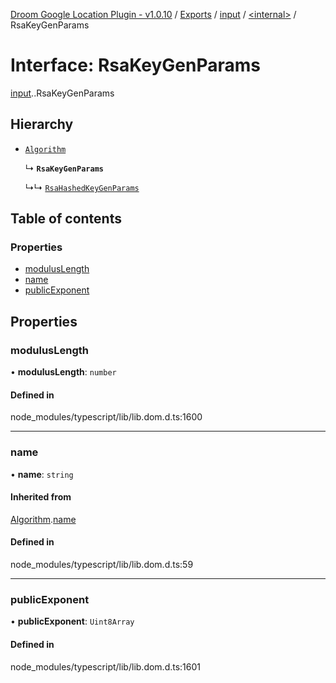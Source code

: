 [Droom Google Location Plugin - v1.0.10](../README.md) / [Exports](../modules.md) / [input](../modules/input.md) / [<internal\>](../modules/input._internal_.md) / RsaKeyGenParams

# Interface: RsaKeyGenParams

[input](../modules/input.md).[<internal>](../modules/input._internal_.md).RsaKeyGenParams

## Hierarchy

- [`Algorithm`](input._internal_.Algorithm.md)

  ↳ **`RsaKeyGenParams`**

  ↳↳ [`RsaHashedKeyGenParams`](input._internal_.RsaHashedKeyGenParams.md)

## Table of contents

### Properties

- [modulusLength](input._internal_.RsaKeyGenParams.md#moduluslength)
- [name](input._internal_.RsaKeyGenParams.md#name)
- [publicExponent](input._internal_.RsaKeyGenParams.md#publicexponent)

## Properties

### modulusLength

• **modulusLength**: `number`

#### Defined in

node_modules/typescript/lib/lib.dom.d.ts:1600

___

### name

• **name**: `string`

#### Inherited from

[Algorithm](input._internal_.Algorithm.md).[name](input._internal_.Algorithm.md#name)

#### Defined in

node_modules/typescript/lib/lib.dom.d.ts:59

___

### publicExponent

• **publicExponent**: `Uint8Array`

#### Defined in

node_modules/typescript/lib/lib.dom.d.ts:1601
